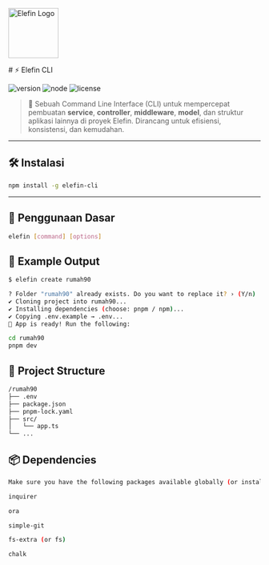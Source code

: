 <p>
  <img src="https://elefin.id/images/logo.avif" width="100" alt="Elefin Logo">
</p>
# ⚡️ Elefin CLI

![version](https://img.shields.io/badge/version-2.0.0-blue.svg)
![node](https://img.shields.io/badge/node-%3E=18.0.0-green.svg)
![license](https://img.shields.io/badge/license-MIT-yellow.svg)

> 🎉 Sebuah Command Line Interface (CLI) untuk mempercepat pembuatan **service**, **controller**, **middleware**, **model**, dan struktur aplikasi lainnya di proyek Elefin. Dirancang untuk efisiensi, konsistensi, dan kemudahan.

---

## 🛠️ Instalasi

```bash
npm install -g elefin-cli
```
---

## 🚀 Penggunaan Dasar
```bash
elefin [command] [options]
```

## 📜 Example Output
```bash
$ elefin create rumah90

? Folder "rumah90" already exists. Do you want to replace it? › (Y/n)
✔ Cloning project into rumah90...
✔ Installing dependencies (choose: pnpm / npm)...
✔ Copying .env.example → .env...
🎉 App is ready! Run the following:

cd rumah90
pnpm dev
```

## 📂 Project Structure
```bash
/rumah90
├── .env
├── package.json
├── pnpm-lock.yaml
├── src/
│   └── app.ts
└── ...
```

## 📦 Dependencies
```bash
Make sure you have the following packages available globally (or install during init):

inquirer

ora

simple-git

fs-extra (or fs)

chalk
```
